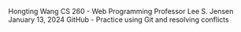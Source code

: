 Hongting Wang
CS 260 - Web Programming
Professor Lee S. Jensen
January 13, 2024
GitHub - Practice using Git and resolving conflicts
